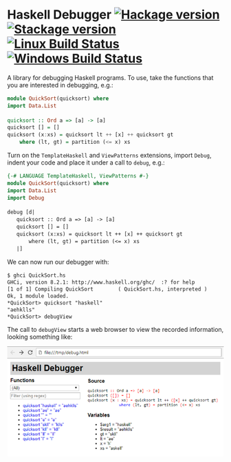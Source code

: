 # Haskell Debugger [![Hackage version](https://img.shields.io/hackage/v/debug.svg?label=Hackage)](https://hackage.haskell.org/package/debug) [![Stackage version](https://www.stackage.org/package/debug/badge/lts?label=Stackage)](https://www.stackage.org/package/debug) [![Linux Build Status](https://img.shields.io/travis/ndmitchell/debug.svg?label=Linux%20build)](https://travis-ci.org/ndmitchell/debug) [![Windows Build Status](https://img.shields.io/appveyor/ci/ndmitchell/debug.svg?label=Windows%20build)](https://ci.appveyor.com/project/ndmitchell/debug)

A library for debugging Haskell programs. To use, take the functions that you are interested in debugging, e.g.:

```haskell
module QuickSort(quicksort) where
import Data.List

quicksort :: Ord a => [a] -> [a]
quicksort [] = []
quicksort (x:xs) = quicksort lt ++ [x] ++ quicksort gt
    where (lt, gt) = partition (<= x) xs
```

Turn on the `TemplateHaskell` and `ViewPatterns` extensions, import `Debug`, indent your code and place it under a call to `debug`, e.g.:

```haskell
{-# LANGUAGE TemplateHaskell, ViewPatterns #-}
module QuickSort(quicksort) where
import Data.List
import Debug

debug [d|
   quicksort :: Ord a => [a] -> [a]
   quicksort [] = []
   quicksort (x:xs) = quicksort lt ++ [x] ++ quicksort gt
       where (lt, gt) = partition (<= x) xs
   |]
```

We can now run our debugger with:

```console
$ ghci QuickSort.hs
GHCi, version 8.2.1: http://www.haskell.org/ghc/  :? for help
[1 of 1] Compiling QuickSort        ( QuickSort.hs, interpreted )
Ok, 1 module loaded.
*QuickSort> quicksort "haskell"
"aehklls"
*QuickSort> debugView
```

The call to `debugView` starts a web browser to view the recorded information, looking something like:

![Debug view output](debug.png)
